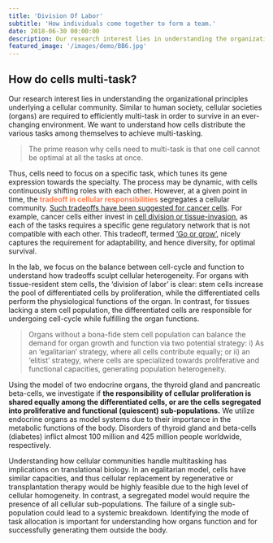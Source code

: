 ```yaml
---
title: 'Division Of Labor'
subtitle: 'How individuals come together to form a team.'
date: 2018-06-30 00:00:00
description: Our research interest lies in understanding the organizational principles underlying a cellular community. Similar to human society, cellular societies are required to efficiently multi-task in order to survive in an ever-changing environment. We want to understand how cells distribute the various tasks among themselves to achieve multi-tasking.
featured_image: '/images/demo/BB6.jpg'
---
```


## How do cells multi-task?

Our research interest lies in understanding the organizational principles underlying a cellular community. Similar to human society, cellular societies (organs) are required to efficiently multi-task in order to survive in an ever-changing environment. We want to understand how cells distribute the various tasks among themselves to achieve multi-tasking.

>The prime reason why cells need to multi-task is that one cell cannot be optimal at all the tasks at once. 

Thus, cells need to focus on a specific task, which tunes its gene expression towards the specialty. The process may be dynamic, with cells continuously shifting roles with each other. However, at a given point in time, the <span style="color:coral">**tradeoff in cellular responsibilities**</span> segregates a cellular community. [Such tradeoffs have been suggested for cancer cells](https://www.ncbi.nlm.nih.gov/pubmed/24213474). For example, cancer cells either invest in [cell division or tissue-invasion](https://www.ncbi.nlm.nih.gov/pubmed/19713745), as each of the tasks requires a specific gene regulatory network that is not compatible with each other. This tradeoff, termed [‘Go or grow’](https://www.ncbi.nlm.nih.gov/pubmed/20610469), nicely captures the requirement for adaptability, and hence diversity, for optimal survival.  

In the lab, we focus on the balance between cell-cycle and function to understand how
tradeoffs sculpt cellular heterogeneity. For organs with tissue-resident stem cells, the ‘division of labor’ is clear: stem cells increase the pool of differentiated cells by proliferation, while the differentiated cells perform the physiological functions of the organ. In contrast, for tissues lacking a stem cell population, the differentiated cells are responsible for undergoing cell-cycle while fulfilling the organ functions. 

>Organs without a bona-fide stem cell population can balance the demand for organ growth and function via two potential strategy: i) As an ‘egalitarian’ strategy, where all cells contribute equally; or ii) an ‘elitist’ strategy, where cells are specialized towards proliferative
and functional capacities, generating population heterogeneity.

Using the model of two endocrine organs, the thyroid gland and pancreatic beta-cells, we investigate if **the responsibility of cellular proliferation is shared equally among the differentiated cells, or are the cells segregated into proliferative and functional (quiescent) sub-populations.** We utilize endocrine organs as model systems due to their importance in the metabolic functions of the body. Disorders of thyroid gland and beta-cells (diabetes) inflict almost 100 million and 425 million people worldwide, respectively.  

Understanding how cellular communities handle multitasking has implications on translational
biology. In an egalitarian model, cells have similar capacities, and thus cellular replacement by regenerative or transplantation therapy would be highly feasible due to the high level of cellular homogeneity. In contrast, a segregated model would require the presence of all cellular sub-populations. The failure of a single sub-population could lead to a systemic breakdown.
Identifying the mode of task allocation is important for understanding how organs function and
for successfully generating them outside the body.